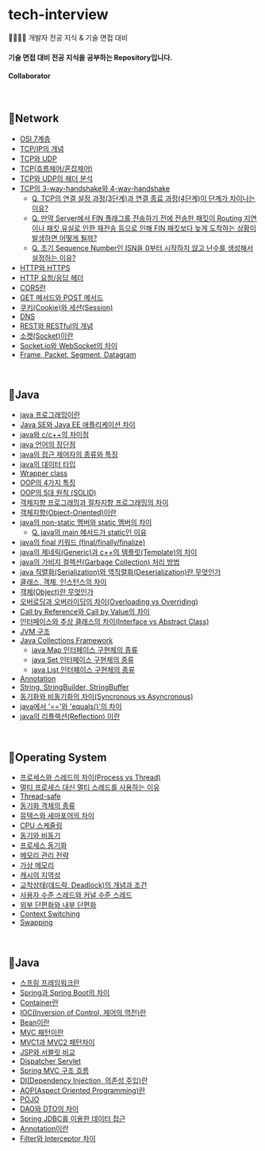 # tech-interview
👨‍👨‍👧‍👧 개발자 전공 지식 &amp; 기술 면접 대비 

#### 기술 면접 대비 전공 지식을 공부하는 Repository입니다.

#### Collaborator

<br>

## 📌Network

* [OSI 7계층](./Network/Part1.md#OSI-7계층) 
* [TCP/IP의 개념](./Network/Part1.md#TCPIP의-개념)
* [TCP와 UDP](./Network/Part1.md#TCP와-UDP)
* [TCP(흐름제어/혼잡제어)](./Network/Part1.md#TCP흐름제어-혼잡제어)
* [TCP와 UDP의 헤더 분석](./Network/Part1.md#TCP와-UDP의-헤더-분석)
* [TCP의 3-way-handshake와 4-way-handshake](./Network/Part1.md#TCP의-3-way-handshake와-4-way-handshake)
  * [Q. TCP의 연결 설정 과정(3단계)과 연결 종료 과정(4단계)이 단계가 차이나는 이유?]()
  * [Q. 만약 Server에서 FIN 플래그를 전송하기 전에 전송한 패킷이 Routing 지연이나 패킷 유실로 인한 재전송 등으로 인해 FIN 패킷보다 늦게 도착하는 상황이 발생하면 어떻게 될까?]()
  * [Q. 초기 Sequence Number인 ISN을 0부터 시작하지 않고 난수를 생성해서 설정하는 이유?]()
* [HTTP와 HTTPS](./Network/Part2.md#http와-https)
* [HTTP 요청/응답 헤더](./Network/Part2.md#http-요청-응답-헤더)
* [CORS란](./Network/Part2.md#cors란)
* [GET 메서드와 POST 메서드](./Network/Part2.md#get-메서드와-post-메서드)
* [쿠키(Cookie)와 세션(Session)](./Network/Part2.md#쿠키와-세션)
* [DNS](./Network/Part3.md#DNS란)
* [REST와 RESTful의 개념](./Network/Part3.md#REST와-RESTful)
* [소켓(Socket)이란](./Network/Part3.md#Socket이란)
* [Socket.io와 WebSocket의 차이](./Network/Part3.md#양방향-통신)
* [Frame, Packet, Segment, Datagram](./Network/Part3.md#Frame-Packet-Segment-Datagram)

<br>

## 📌Java

* [java 프로그래밍이란](./Java/Part1.md#java-프로그래밍이란)
* [Java SE와 Java EE 애플리케이션 차이](./Java/Part1.md#java-se와-java-ee-애플리케이션-차이)
* [java와 c/c++의 차이점](./Java/Part1.md/#java와-c-c쁠쁠의-차이점)
* [java 언어의 장단점](./Java/Part1.md/#java-언어의-장단점)
* [java의 접근 제어자의 종류와 특징](./Java/Part1.md#java의-접근-제어자의-종류와-특징)
* [java의 데이터 타입](./Java/Part1.md#java의-데이터-타입)
* [Wrapper class](./Java/Part1.md#wrapper-class)
* [OOP의 4가지 특징](./Java/Part2.md#oop의-4가지-특징)
* [OOP의 5대 원칙 (SOLID)](./Java/Part2.md#oop의-5대-원칙)
* [객체지향 프로그래밍과 절차지향 프로그래밍의 차이](#객체지향-프로그래밍과-절차지향-프로그래밍의-차이)
* [객체지향(Object-Oriented)이란](#객체지향이란)
* [java의 non-static 멤버와 static 멤버의 차이](#java의-non-static-멤버와-static-멤버의-차이)
  * [Q. java의 main 메서드가 static인 이유](#java의-main-메서드가-static인-이유)
* [java의 final 키워드 (final/finally/finalize)](./Java/Part3.md#java의-final-키워드)
* [java의 제네릭(Generic)과 c++의 템플릿(Template)의 차이](./Java/Part3.md#java의-제네릭과-c++의-템플릿의-차이)
* [java의 가비지 컬렉션(Garbage Collection) 처리 방법](#java의-가비지-컬렉션-처리-방법)
* [java 직렬화(Serialization)와 역직렬화(Deserialization)란 무엇인가](#java-직렬화와-역직렬화란-무엇인가)
* [클래스, 객체, 인스턴스의 차이](#클래스-객체-인스턴스의-차이)
* [객체(Object)란 무엇인가](#객체란-무엇인가)
* [오버로딩과 오버라이딩의 차이(Overloading vs Overriding)](#오버로딩과-오버라이딩의-차이)
* [Call by Reference와 Call by Value의 차이](#call-by-reference와-call-by-value의-차이)
* [인터페이스와 추상 클래스의 차이(Interface vs Abstract Class)](#인터페이스와-추상-클래스의-차이)
* [JVM 구조](./Java/Part4.md#jvm-구조)
* [Java Collections Framework](./Java/Part4.md#java-collections-framework)
  * [java Map 인터페이스 구현체의 종류](./Java/Part4.md#java-map-인터페이스-구현체의-종류)
  * [java Set 인터페이스 구현체의 종류](./Java/Part4.md#java-set-인터페이스-구현체의-종류)
  * [java List 인터페이스 구현체의 종류](./Java/Part4.md#java-list-인터페이스-구현체의-종류)
* [Annotation](./Java/Part4.md#annotation)
* [String, StringBuilder, StringBuffer](./Java/Part4.md#string-stringbuilder-stringbuffer)
* [동기화와 비동기화의 차이(Syncronous vs Asyncronous)](./Java/Part4.md#동기화와-비동기화의-차이)
* [java에서 '=='와 'equals()'의 차이](./Java/Part4.md#java에서-==와-equals()의-차이)
* [java의 리플렉션(Reflection) 이란](./Java/Part4.md#java의-리플렉션-이란)

<br>

## 📌Operating System

* [프로세스와 스레드의 차이(Process vs Thread)](./OperatingSystem/Part1.md#프로세스와-스레드의-차이)
* [멀티 프로세스 대신 멀티 스레드를 사용하는 이유](./OperatingSystem/Part1.md#멀티-프로세스-대신-멀티-스레드를-사용하는-이유)
* [Thread-safe](./OperatingSystem/Part1.md#Thread-safe)
* [동기화 객체의 종류](./OperatingSystem/Part1.md#동기화-객체의-종류)
* [뮤텍스와 세마포어의 차이](./OperatingSystem/Part1.md#뮤텍스와-세마포어의-차이)
* [CPU 스케줄링](./OperatingSystem/Part1.md#CPU-스케줄링)
* [동기와 비동기]()
* [프로세스 동기화]()
* [메모리 관리 전략]()
* [가상 메모리]()
* [캐시의 지역성]()
* [교착상태(데드락, Deadlock)의 개념과 조건](./OperatingSystem/Part3.md#교착상태의-개념과-조건)
* [사용자 수준 스레드와 커널 수준 스레드](./OperatingSystem/Part3.md#사용자-수준-스레드,-커널-수준-스레드)
* [외부 단편화와 내부 단편화](./OperatingSystem/Part3.md#외부-단편화와-내부-단편화)
* [Context Switching](./OperatingSystem/Part3.md#context-switching)
* [Swapping](./OperatingSystem/Part3.md#swapping)

<br>

## 📌Java

* [스프링 프레임워크란](./Spring/READMe.md#스프링-프레임워크란)
* [Spring과 Spring Boot의 차이](./Spring/READMe.md#spring과-spring-boot의-차이)
* [Container란](./Spring/READMe.md#container란)
* [IOC(Inversion of Control, 제어의 역전)란](./Spring/READMe.md#ioc란)
* [Bean이란](./Spring/READMe.md#bean이란)
* [MVC 패턴이란](./Spring/READMe.md#mvc-패턴이란)
* [MVC1과 MVC2 패턴차이](./Spring/READMe.md#MVC1과-MVC2-패턴차이)
* [JSP와 서블릿 비교](./Spring/READMe.md#JSP와-서블릿-비교)
* [Dispatcher Servlet](./Spring/READMe.md#Dispatcher-Servlet)
* [Spring MVC 구조 흐름](./Spring/READMe.md#Spring-MVC-구조-흐름)
* [DI(Dependency Injection, 의존성 주입)란](./Spring/READMe.md#di란)
* [AOP(Aspect Oriented Programming)란](./Spring/READMe.md#aop란)
* [POJO](./Spring/READMe.md#pojo)
* [DAO와 DTO의 차이](./Spring/READMe.md#dao와-dto의-차이)
* [Spring JDBC를 이용한 데이터 접근](./Spring/READMe.md#spring-jdbc를-이용한-데이터-접근)
* [Annotation이란](./Spring/READMe.md#Annotation이란)
* [Filter와 Interceptor 차이](./Spring/READMe.md#filter와-interceptor-차이)

<br>
